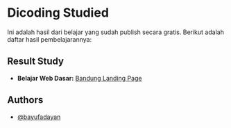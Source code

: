 
# Dicoding Studied

Ini adalah hasil dari belajar yang sudah publish secara gratis. Berikut adalah daftar hasil pembelajarannya:

## Result Study

 - **Belajar Web Dasar:** [Bandung Landing Page](https://bayufadayan.github.io/study-repo/dicoding/01.%20Belajar%20Pemrograman%20Web%20Dasar)

## Authors

- [@bayufadayan](https://www.github.com/bayufadayan)

